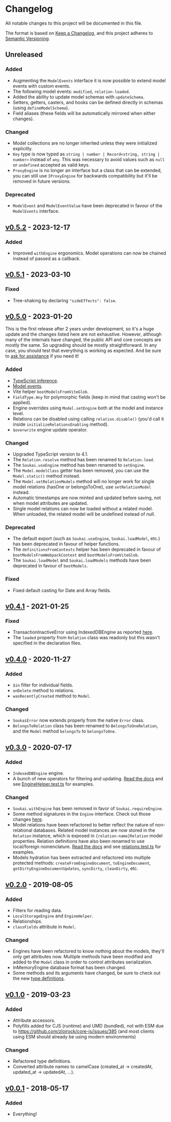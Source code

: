 # Changelog

All notable changes to this project will be documented in this file.

The format is based on [Keep a Changelog](https://keepachangelog.com/en/1.0.0/), and this project adheres to [Semantic Versioning](https://semver.org/spec/v2.0.0.html).

## Unreleased

### Added

- Augmenting the `ModelEvents` interface it is now possible to extend model events with custom events.
- The following model events: `modified`, `relation-loaded`.
- Added the ability to update model schemas with `updateSchema`.
- Setters, getters, casters, and hooks can be defined directly in schemas (using `defineModelSchema`).
- Field aliases (these fields will be automatically mirrored when either changes).

### Changed

- Model collections are no longer inherited unless they were initialized explicitly.
- `Key` type is now typed as `string | number | Record<string, string | number>` instead of `any`. This was necessary to avoid values such as `null` or `undefined` accepted as valid keys.
- `ProxyEngine` is no longer an interface but a class that can be extended, you can still use `IProxyEngine` for backwards compatibility but it'll be removed in future versions.

### Deprecated

- `ModelEvent` and `ModelEventValue` have been deprecated in favour of the `ModelEvents` interface.

## [v0.5.2](https://github.com/NoelDeMartin/soukai/releases/tag/v0.5.2) - 2023-12-17

### Added

- Improved `withEngine` ergonomics. Model operations can now be chained instead of passed as a callback.

## [v0.5.1](https://github.com/NoelDeMartin/soukai/releases/tag/v0.5.1) - 2023-03-10

### Fixed

- Tree-shaking by declaring `"sideEffects": false`.

## [v0.5.0](https://github.com/NoelDeMartin/soukai/releases/tag/v0.5.0) - 2023-01-20

This is the first release after 2 years under development, so it's a huge update and the changes listed here are not exhaustive. However, although many of the internals have changed, the public API and core concepts are mostly the same. So upgrading should be mostly straightforward. In any case, you should test that everything is working as expected. And be sure to [ask for assistance](https://github.com/NoelDeMartin/soukai/issues) if you need it!

### Added

- [TypeScript inference](https://soukai.js.org/guide/defining-models.html#typescript-inference).
- [Model events](https://soukai.js.org/guide/using-models.html#listening-to-model-events).
- Vite helper `bootModelsFromViteGlob`.
- `FieldType.Any` for polymorphic fields (keep in mind that casting won't be applied).
- Engine overrides using `Model.setEngine` both at the model and instance level.
- Relations can be disabled using calling `relation.disable()` (you'd call it inside `initializeRelationsEnabling` method).
- `$overwrite` engine update operator.

### Changed

- Upgraded TypeScript version to 4.1.
- The `Relation.resolve` method has been renamed to `Relation.load`.
- The `Soukai.useEngine` method has been renamed to `setEngine`.
- The `Model.modelClass` getter has been removed, you can use the `Model.static()` method instead.
- The `Model.setRelationModels` method will no longer work for single model relations (hasOne or belongsToOne), use `setRelationModel` instead.
- Automatic timestamps are now minted and updated before saving, not when model attributes are updated.
- Single model relations can now be loaded without a related model. When unloaded, the related model will be undefined instead of null.

### Deprecated

- The default export (such as `Soukai.useEngine`, `Soukai.loadModel`, etc.) has been deprecated in favour of helper functions.
- The `definitionsFromContexts` helper has been deprecated in favour of `bootModelsFromWebpackContext` and `bootModelsFromViteGlob`.
- The `Soukai.loadModel` and `Soukai.loadModels` methods have been deprecated in favour of `bootModels`.

### Fixed

- Fixed default casting for Date and Array fields.

## [v0.4.1](https://github.com/NoelDeMartin/soukai/releases/tag/v0.4.1) - 2021-01-25

### Fixed

- TransactionInactiveError using IndexedDBEngine as reported [here](https://github.com/NoelDeMartin/media-kraken/issues/10).
- The `loaded` property from `Relation` class was readonly but this wasn't specified in the declaration files.

## [v0.4.0](https://github.com/NoelDeMartin/soukai/releases/tag/v0.4.0) - 2020-11-27

### Added

- `$in` filter for individual fields.
- `onDelete` method to relations.
- `wasRecentlyCreated` method to `Model`.

### Changed

- `SoukaiError` now extends properly from the native `Error` class.
- `BelongsToRelation` class has been renamed to `BelongsToOneRelation`, and the `Model` method `belongsTo` to `belongsToOne`.

## [v0.3.0](https://github.com/NoelDeMartin/soukai/releases/tag/v0.3.0) - 2020-07-17

### Added

- `IndexedDBEngine` engine.
- A bunch of new operators for filtering and updating. [Read the docs](https://soukai.js.org/guide/using-models.html#using-filters) and see [EngineHelper.test.ts](https://github.com/NoelDeMartin/soukai/blob/v0.3.0/src/engines/EngineHelper.test.ts) for examples.

### Changed

- `Soukai.withEngine` has been removed in favor of `Soukai.requireEngine`.
- Some method signatures in the `Engine` interface. Check out those changes [here](https://github.com/NoelDeMartin/soukai/compare/v0.2.0...v0.3.0#diff-a1932e76d8e479b1bf3926275e2700b0R54-R66).
- Model relations have been refactored to better reflect the nature of non-relational databases. Related model instances are now stored in the `Relation` instance, which is exposed in `{relation-name}Relation` model properties. Relation definitions have also been renamed to use local/foreign nomenclature. [Read the docs](https://soukai.js.org/guide/defining-models.html#relationships) and see [relations.test.ts](https://github.com/NoelDeMartin/soukai/blob/v0.3.0/src/models/relations/relations.test.ts) for examples.
- Models hydration has been extracted and refactored into multiple protected methods: `createFromEngineDocument`, `toEngineDocument`, `getDirtyEngineDocumentUpdates`, `syncDirty`, `cleanDirty`, etc.

## [v0.2.0](https://github.com/NoelDeMartin/soukai/releases/tag/v0.2.0) - 2019-08-05

### Added

- Filters for reading data.
- `LocalStorageEngine` and `EngineHelper`.
- Relationships.
- `classFields` attribute in `Model`.

### Changed

- Engines have been refactored to know nothing about the models, they'll only get attributes now. Multiple methods have been modified and added to the `Model` class in order to control attributes serialization.
- InMemoryEngine database format has been changed.
- Some methods and its arguments have changed, be sure to check out the new [type definitions](https://github.com/NoelDeMartin/soukai/tree/v0.2.0/types).

## [v0.1.0](https://github.com/NoelDeMartin/soukai/releases/tag/v0.1.0) - 2019-03-23

### Added

- Attribute accessors.
- Polyfills added for CJS (runtime) and UMD (bundled), not with ESM due to https://github.com/zloirock/core-js/issues/385 (and most clients using ESM should already be using modern environments)

### Changed

- Refactored type definitions.
- Converted attribute names to camelCase (created_at -> createdAt, updated_at -> updatedAt, ...).

## [v0.0.1](https://github.com/NoelDeMartin/soukai/releases/tag/v0.0.1) - 2018-05-17

### Added

- Everything!

